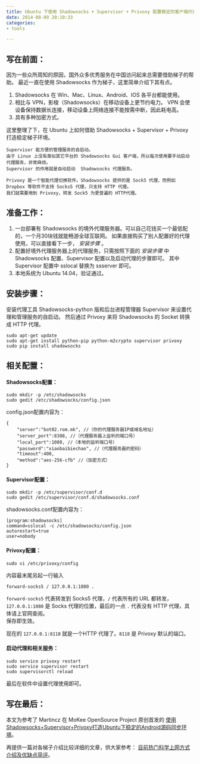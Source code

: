 ```yaml
---
title: Ubuntu 下使用 Shadowsocks + Supervisor + Privoxy 配置稳定的客户端代理
date: 2014-08-09 20:10:33
categories:
- tools

---
```


##  写在前面：

因为一些众所周知的原因，国外众多优秀服务在中国访问起来总需要借助梯子的帮助。 
最近一直在使用 Shadowsocks 作为梯子，这里简单介绍下其有点。

1. Shadowsocks 在 Win、Mac、Linux、Android、IOS 各平台都能使用。 
2. 相比与 VPN，影梭（Shadowsocks）在移动设备上更节约电力。 VPN 会使设备保持数据长连接，移动设备上网络连接不能按需中断，因此耗电高。 
3. 具有多种加密方式。

这里整理了下，在 Ubuntu 上如何借助 Shadowsocks + Supervisor + Privoxy 打造稳定梯子环境。

```
Supervisor 能方便的管理服务的自启动。
由于 Linux 上没有类似其它平台的 Shadowsocks Gui 客户端，所以每次使用要手动启动代理服务，非常麻烦。
Supervisor 的作用就是自动启动  Shadowsocks 代理服务。

Privoxy 是一个智能代理切换软件。Shadowsocks 提供的是 Sock5 代理，而例如 Dropbox 等软件不支持 Socks5 代理，只支持 HTTP 代理。
我们就需要用到 Privoxy，转发 Sock5 为更普遍的 HTTP代理。

```

##  准备工作：

1. 一台部署有 Shadowsocks 的境外代理服务器。可以自己花钱买一个最低配的，一个月30块钱就能畅游全球互联网。
如果直接购买了别人配置好的代理使用，可以直接看下一步， *安装步骤* 。 
2. 配置好境外代理服务器上的代理服务，只需按照下面的 *安装步骤* 中 Shadowsocks 配置、Supervisor 配置以及启动代理的步骤即可。
其中 Supervisor 配置中 sslocal 替换为 ssserver 即可。 
3. 本地系统为 Ubuntu 14.04，验证通过。

##  安装步骤：

安装代理工具 Shadowsocks-python 版和后台进程管理器 Supervisor 来设置代理和管理服务的自启动。
然后通过 Privoxy 来将 Shadowsocks 的 Socket 转换成 HTTP 代理。

	sudo apt-get update
	sudo apt-get install python-pip python-m2crypto supervisor privoxy
	sudo pip install shadowsocks

##  相关配置：

#### Shadowsocks配置：

	sudo mkdir -p /etc/shadowsocks
	sudo gedit /etc/shadowsocks/config.json

config.json配置内容为：

```
{
	"server":"bot02.rom.mk", //（你的代理服务器IP或域名地址）
	"server_port":8388, //（代理服务器上监听的端口号）
	"local_port":1080, //（本地的监听端口号）
	"password":"xiaobaibiechao", //（代理服务器的密码）
	"timeout":400,
	"method":"aes-256-cfb" //（加密方式）
}
```

#### Supervisor配置：

	sudo mkdir -p /etc/supervisor/conf.d
	sudo gedit /etc/supervisor/conf.d/shadowsocks.conf

shadowsocks.conf配置内容为：

```
[program:shadowsocks]
command=sslocal -c /etc/shadowsocks/config.json
autorestart=true
user=nobody
```

####  Privoxy配置：

	sudo vi /etc/privoxy/config

内容最末尾另起一行输入 

    forward-socks5 / 127.0.0.1:1080 .

`forward-socks5` 代表转发到 Socks5 代理，`/` 代表所有的 URL 都转发，
`127.0.0.1:1080` 是 Socks 代理的位置，最后的一点 `.` 代表没有 HTTP 代理，具体请上官网查阅。  
保存即生效。

现在的 `127.0.0.1:8118` 就是一个HTTP 代理了。`8118` 是 Privoxy 默认的端口。

####  启动代理和相关服务：

	sudo service privoxy restart
	sudo service supervisor restart
	sudo supervisorctl reload

最后在软件中设置代理使用即可。

##  写在最后：

本文为参考了 Martincz 在 MoKee OpenSource Project 原创首发的 [使用Shadowsocks+Supervisor+Privoxy打造Ubuntu下稳定的Android源码同步环境](http://www.mokeedev.com/2014/07/23/syncandroidsource/)。

再提供一篇对各梯子介绍比较详细的文章，供大家参考： [目前热门科学上网方式介绍及优缺点简评](http://cokebar.info/archives/236)。
